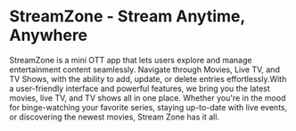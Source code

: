 # StreamZone - Stream Anytime, Anywhere

StreamZone is a mini OTT app that lets users explore and manage entertainment content seamlessly. Navigate through Movies, Live TV, and TV Shows, with the ability to add, update, or delete entries effortlessly.With a user-friendly interface and powerful features, we bring you the latest movies, live TV, and TV shows all in one place. Whether you're in the mood for binge-watching your favorite series, staying up-to-date with live events, or discovering the newest movies, Stream Zone has it all.
